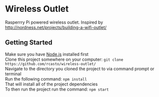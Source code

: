 # Wireless Outlet
Rasperrry Pi powered wireless outlet.  Inspired by http://nordness.net/projects/building-a-wifi-outlet/

## Getting Started
Make sure you have [Node.js](https://nodejs.org/en/) installed first  
Clone this project somewhere on your computer:  `git clone https://github.com/rcasto/wireless-outlet/`  
Navigate to the directory you cloned the project to via command prompt or terminal  
Run the following command: `npm install`  
That will install all of the project dependencies  
To then run the project run the command: `npm start`
